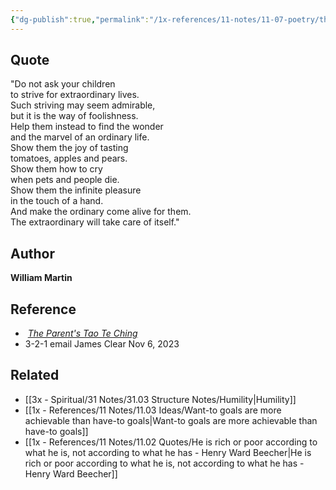 ```yaml
---
{"dg-publish":true,"permalink":"/1x-references/11-notes/11-07-poetry/the-wonders-of-ordinary-life-william-martin/","title":"The wonders of ordinary life - William Martin","created":"2023-11-06T13:08:55.000+03:00","updated":"2024-02-14T20:18:17.926+03:00"}
---
```



## Quote
"Do not ask your children  
to strive for extraordinary lives.  
Such striving may seem admirable,  
but it is the way of foolishness.  
Help them instead to find the wonder  
and the marvel of an ordinary life.  
Show them the joy of tasting  
tomatoes, apples and pears.  
Show them how to cry  
when pets and people die.  
Show them the infinite pleasure  
in the touch of a hand.  
And make the ordinary come alive for them.  
The extraordinary will take care of itself."

## Author
**William Martin**

## Reference
-  [_The Parent's Tao Te Ching_](https://click.convertkit-mail4.com/8ku65dgee0uoh0kdn3purcznzo399/08hwh9hd786m6xul/aHR0cHM6Ly93d3cuYW1hem9uLmNvbS9QYXJlbnRzLVRhby1UZS1DaGluZy1BbmNpZW50L2RwLzE1NjkyNDY2MjkvcmVmPXNyXzFfMT9odmFkaWQ9NTgwNzQ0NDY3MDAyJmh2ZGV2PWMmaHZsb2NwaHk9OTAxNDk3MSZodm5ldHc9ZyZodnFtdD1lJmh2cmFuZD0xNzI0ODgxNjkzNDQzMDUyNDY1OSZodnRhcmdpZD1rd2QtNDIyMjU2MzM1Jmh5ZGFkY3I9ODI2NV8xMzUwMDkxNiZrZXl3b3Jkcz10aGUrcGFyZW50JTI3cyt0YW8rdGUrY2hpbmcmcWlkPTE2OTg5Mzk3NzQmc3I9OC0x)
- 3-2-1 email James Clear Nov 6, 2023

## Related
- [[3x - Spiritual/31 Notes/31.03 Structure Notes/Humility\|Humility]]
- [[1x - References/11 Notes/11.03 Ideas/Want-to goals are more achievable than have-to goals\|Want-to goals are more achievable than have-to goals]]
- [[1x - References/11 Notes/11.02 Quotes/He is rich or poor according to what he is, not according to what he has - Henry Ward Beecher\|He is rich or poor according to what he is, not according to what he has - Henry Ward Beecher]]